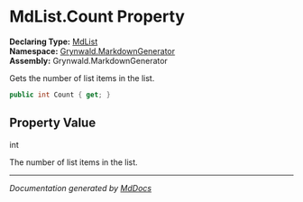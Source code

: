 ﻿<!--  
  <auto-generated>   
    The contents of this file were generated by a tool.  
    Changes to this file may be list if the file is regenerated  
  </auto-generated>   
-->

# MdList.Count Property

**Declaring Type:** [MdList](../index.md)  
**Namespace:** [Grynwald.MarkdownGenerator](../../index.md)  
**Assembly:** Grynwald.MarkdownGenerator

Gets the number of list items in the list.

```csharp
public int Count { get; }
```

## Property Value

int

The number of list items in the list.

___

*Documentation generated by [MdDocs](https://github.com/ap0llo/mddocs)*
